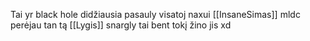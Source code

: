 Tai yr black hole didžiausia pasauly visatoj naxui [[InsaneSimas]] mldc perėjau tan tą [[Lygis]] snargly tai bent tokį žino jis xd